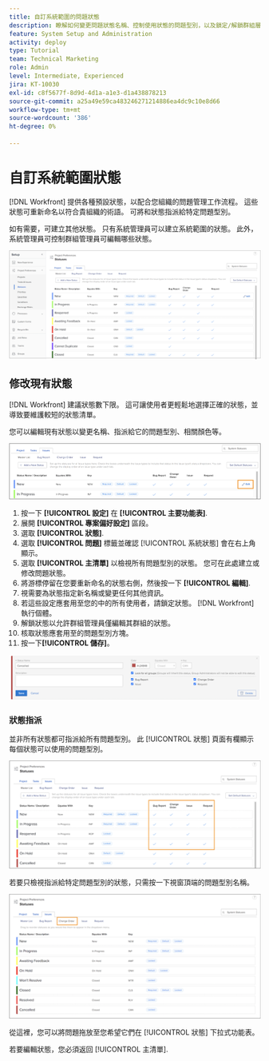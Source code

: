 ```yaml
---
title: 自訂系統範圍的問題狀態
description: 瞭解如何變更問題狀態名稱、控制使用狀態的問題型別，以及鎖定/解鎖群組層級自訂的狀態。
feature: System Setup and Administration
activity: deploy
type: Tutorial
team: Technical Marketing
role: Admin
level: Intermediate, Experienced
jira: KT-10030
exl-id: c8f5677f-8d9d-4d1a-a1e3-d1a438878213
source-git-commit: a25a49e59ca483246271214886ea4dc9c10e8d66
workflow-type: tm+mt
source-wordcount: '386'
ht-degree: 0%

---
```


# 自訂系統範圍狀態

[!DNL Workfront] 提供各種預設狀態，以配合您組織的問題管理工作流程。 這些狀態可重新命名以符合貴組織的術語。 可將和狀態指派給特定問題型別。

如有需要，可建立其他狀態。 只有系統管理員可以建立系統範圍的狀態。 此外，系統管理員可控制群組管理員可編輯哪些狀態。

![[!UICONTROL 問題] 定位於 [!UICONTROL 雕像] 第頁於 [!UICONTROL 設定]](assets/admin-fund-all-issue-statuses.png)

## 修改現有狀態

[!DNL Workfront] 建議狀態數下限。 這可讓使用者更輕鬆地選擇正確的狀態，並導致要維護較短的狀態清單。

您可以編輯現有狀態以變更名稱、指派給它的問題型別、相關顏色等。

![問題狀態清單，具有 [!UICONTROL 編輯] 醒目提示選項](assets/admin-fund-edit-issue-status.png)

1. 按一下 **[!UICONTROL 設定]** 在 **[!UICONTROL 主要功能表]**.
1. 展開 **[!UICONTROL 專案偏好設定]** 區段。
1. 選取 **[!UICONTROL 狀態]**.
1. 選取 **[!UICONTROL 問題]** 標籤並確認 [!UICONTROL 系統狀態] 會在右上角顯示。
1. 選取 **[!UICONTROL 主清單]** 以檢視所有問題型別的狀態。 您可在此處建立或修改問題狀態。
1. 將游標停留在您要重新命名的狀態右側，然後按一下 **[!UICONTROL 編輯]**.
1. 視需要為狀態指定新名稱或變更任何其他資訊。
1. 若這些設定應套用至您的中的所有使用者，請鎖定狀態。 [!DNL Workfront] 執行個體。
1. 解鎖狀態以允許群組管理員僅編輯其群組的狀態。
1. 核取狀態應套用至的問題型別方塊。
1. 按一下&#x200B;**[!UICONTROL 儲存]**。

![建立新狀態的視窗](assets/admin-fund-edit-issue-status-2.png)

### 狀態指派

並非所有狀態都可指派給所有問題型別。 此 [!UICONTROL 狀態] 頁面有欄顯示每個狀態可以使用的問題型別。

![在「狀態」頁面的「問題」標籤上反白顯示的變更順序](assets/admin-fund-issue-type-statuses.png)


若要只檢視指派給特定問題型別的狀態，只需按一下視窗頂端的問題型別名稱。

![[!UICONTROL 問題] 索引標籤/ [!UICONTROL 狀態] 反白欄的頁面](assets/admin-fund-statuses-issue-type.png)

從這裡，您可以將問題拖放至您希望它們在 [!UICONTROL 狀態] 下拉式功能表。

若要編輯狀態，您必須返回 [!UICONTROL 主清單].
